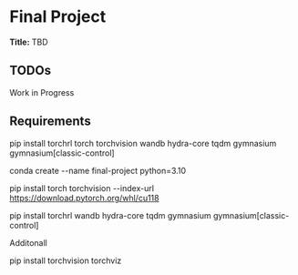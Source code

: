 # Final Project

**Title:** TBD

## TODOs


Work in Progress

## Requirements

pip install torchrl torch torchvision wandb hydra-core tqdm gymnasium gymnasium[classic-control]

conda create --name final-project python=3.10

pip install torch torchvision --index-url https://download.pytorch.org/whl/cu118

pip install torchrl wandb hydra-core tqdm gymnasium gymnasium[classic-control]


Additonall

pip install torchvision torchviz
